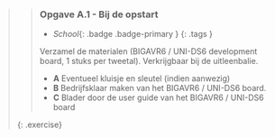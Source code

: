 >> ### Opgave A.1 - Bij de opstart
>>
>> - *School*{: .badge .badge-primary }
>>{: .tags }
>>
>> Verzamel de materialen (BIGAVR6 / UNI-DS6 development board, 1 stuks per tweetal). Verkrijgbaar bij de uitleenbalie.
>>
>> - **A** Eventueel kluisje en sleutel (indien aanwezig) 
>> - **B** Bedrijfsklaar maken van het BIGAVR6 / UNI-DS6 board.
>> - **C** Blader door de user guide van het BIGAVR6 / UNI-DS6 board
>>
>{: .exercise}